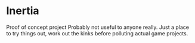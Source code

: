 # Inertia
Proof of concept project
Probably not useful to anyone really. Just a place to try things out, work out the kinks before polluting actual game projects.
